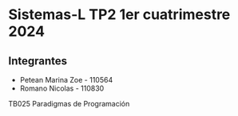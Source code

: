 ﻿# Sistemas-L TP2 1er cuatrimestre 2024
## Integrantes

- Petean Marina Zoe - 110564
- Romano Nicolas - 110830

﻿TB025 Paradigmas de Programación
